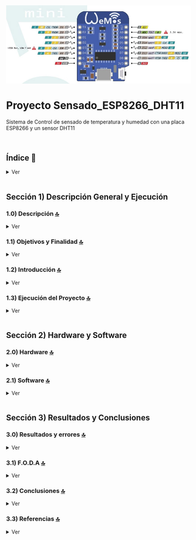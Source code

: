 ![Index app](./doc/assets/img/wemos.jpg)

# Proyecto Sensado_ESP8266_DHT11
Sistema de Control de sensado de temperatura y humedad con una placa ESP8266 y un sensor DHT11

<br>

## Índice 📜

<details>
 <summary> Ver </summary>
 
 <br>
 
### Sección 1) Descripción General y Ejecución

  - [1.0) Descripción del Proyecto.](#10-descripción-)
  - [1.1) Objetivos y Finalidad.](#11-objetivos-y-finalidad-)
  - [1.2) Introducción.](#12-introducción-)
  - [1.3) Ejecución del Proyecto.](#13-ejecución-del-proyecto-)
   

### Sección 2) Hardware y Software
  
  - [2.0) Hardware.](#20-hardware-)
  - [2.1) Software.](#21-software-)


### Sección 3) Resultados y Conclusiones

  - [3.0) Resultados y errores.](#30-resultados-y-errores-)
  - [3.1) F.O.D.A](#31-foda-)
  - [3.2) Conclusiones](#32-conclusiones-)
  - [3.3) Referencias.](#33-referencias-)

<br>

</details>



<br>

## Sección 1) Descripción General y Ejecución 


### 1.0) Descripción [🔝](#índice-) 

<details>
  <summary>Ver</summary>
 
 <br>

La motivación de este proyecto surgió en base a implementar algún sistema que nos permita tener una cómoda medición de rangos de temperatura y humedad sin tener que preocuparnos constantemente sobre el aparato del laboratorio, darles prioridad a otras tareas, agilizar tiempos y tener un mejor control sobre el mismo.
 
<br>

</details>


### 1.1) Objetivos y Finalidad [🔝](#índice-)

<details>
  <summary>Ver</summary>
 
 <br>

 El propósito de este proyecto es la inclusión tecnológica por parte del personal que se desempeña en el sector de salud, específicamente en laboratorios. Como así también aumentar el sistema de medición y control en logística.

El destinatario del proyecto será el personal que se implemente en el área de salud, puntualmente en el sector descrito previamente
La funcionalidad del proyecto es a un bajo costo de inversión, una implementación de un punto de sensado de temperatura y humedad controlado de forma automática y remota. El personal del sector podrá hacer uso de este sistema de sensado mediante una aplicación móvil, el uso de la misma es descrita en este informe.

Las metodologías para el funcionamiento del dispositivo son:
* Creación y estructuración del código del dispositivo de censado (Wemos d1 esp8266).

* Descarga y configuración de la aplicación Blynk.

* Diseño, implementación y configuración de plantilla de la app.

* Puesta a prueba del dispositivo y aplicación.


<br>

</details>



### 1.2) Introducción [🔝](#índice-)

<details>
  <summary>Ver</summary>
 
 <br>

 Mediante el surgimiento de la necesidad de tener un control en un ambiente de trabajo se planteó la posibilidad de realizar un punto de censado 
de temperatura y humedad en un ambiente no controlado de forma automática por parte del personal, incorporando la capacidad tecnológica a un bajo costo y una inversión de control y seguridad más apropiada. La problemática se presenta a nivel general en la inversión de automatismos en el sector productivo, salud, etc.
y la poca inversión de formación del personal en cuanto a tecnología concierne. Por eso con el proyecto presentado se implementa no solo un automatismo electrónico sino también la inclusión tecnológica del personal a este de forma que la interacción sea directa por el mismo.

En la etapa inicial del proyecto se realizo el conexionado del sistema electrónico a implementar y el diseño de software que este precisaba.
	En la segunda etapa del proyecto se confecciono el entorno de desarrollo (ide: arduino), mediante el cual se realizará y armara el programa principal de la placa ESP8266(núcleo lógico del proyecto), además de la confección del ide se implementaron las librerías necesarias para el funcionamiento del mismo junto con el sensor de temperatura y humedad (DHT11) y la app móvil de uso.
	La tercera etapa consistió en el desarrollo del programa que implementa el ESP8266 y el diseño de plantilla de la aplicación Blynk



<br>

</details>





### 1.3) Ejecución del Proyecto [🔝](#índice-)

<details>
  <summary>Ver</summary>
 
 
* Una vez creado un entorno de trabajo a través de algún ide, clonamos el proyecto
```git
git clone https://github.com/andresWeitzel/Sensado_ESP8266_DHT11
```
* Nos posicionamos sobre el proyecto
```git
cd 'projectName'
```
* Instalamos todas las librerías necesarias del proyecto desde el IDE de arduino
```git
#include <SPI.h>;
#include <ESP8266WiFi.h>;
#include <BlynkSimpleEsp8266.h>;
#include <SimpleTimer.h>;
#include <DHT.h>;
```
* Modificamos el auth generado desde BLYNK
```git
char auth[] = "_kc9BxuBX9RZHGFAk0TaZ59IT66TAdy1";
```
* Agregamos los valores correspondientes de nuestra red wifi
```git
char ssid[] = "xx";//nombre
char pass[] = "xx";//password
```
* Añadimos un email para comprobar el punto de control de temperatura máxima
```git
Blynk.email("xx@hotmail.com","AVISO!!", "Se supero la temperatura maxima!!.");
```
* Nos conectamos desde BLYNK con la app. Escanear qr
* App: https://play.google.com/store/apps/details?id=cc.blynk&hl=pt
* Comprobamos que se reciban correctamente los datos.
 
<br>

</details>



<br>

## Sección 2) Hardware y Software
  
### 2.0) Hardware [🔝](#índice-)

<details>
  <summary>Ver</summary>
 
 <br>

![Index app](./doc/assets/img/diagrama_conexion.png)

#### Características técnicas del Wemos d1 mini ESP8266:

* Velocidad: 80MHz/160MHz
* Flash: 4M bytes
* Tensión funcionamiento: 3.3V
* Entradas y salidas digitales: 11, todos (salvo el D0) con PWM, interrupciones, e I2C
* Entradas analógicas: 1 (Max. 3.2V)
* Conector Micro-USB.

#### Características técnicas del sensor DHT11:

* Alimentación: 3Vdc ≤ Vcc ≤ 5Vdc
* Rango de medición de temperatura: 0 a 50 °C
* Precisión de medición de temperatura: ±2.0 °C.
* Resolución Temperatura: 0.1°C
* Rango de medición de humedad: 20% a 90% RH.
* Precisión de medición de humedad: 4% RH.
* Resolución Humedad: 1% RH
* Tiempo de censado: 1 seg.

<br>

</details>





### 2.1) Software [🔝](#índice-)

<details>
  <summary>Ver</summary>
 
 <br>


#### Consideraciones Diagrama Plantilla SensadoLabo BLYNK:

<img src="./doc/assets/img/f1.jpg" style="width: 50%; height: 50%"/>

1) Cuando el ESP8266 pierda conexión nos notificara mediante una alerta a nuestro teléfono (previamente configurado tanto el número y los permisos del mismo).
2) Nos notificara a nuestra cuenta de Twitter en caso de que haya algún problema.
3) Podremos Generar los reportes diarios, semanales, mensuales a cerca de los valores obtenidos de humedad y temperatura.

<img src="./doc/assets/img/f2.jpg" style="width: 50%; height: 50%"/>

4) En caso de que nuestras alertas fallaran tenemos una interfaz de información acerca de la conexión de nuestro dispositivo IOT.
5) En caso de que nuestras alertas fallen, tendremos una interfaz de información acerca de la conexión de nuestro dispositivo IOT.


<img src="./doc/assets/img/f3.jpg" style="width: 50%; height: 50%"/>

6) Se puede observar la variación de Temperatura en el gráfico, está configurado para un máximo de 50°.


<img src="./doc/assets/img/f4.jpg" style="width: 50%; height: 50%"/>

7) Cuando se supere el umbral de temperatura establecido se producirán destellos de un led a modo de advertencia.




#### Driver
* [IDE Arduino](https://docs.arduino.cc/software/ide-v1/tutorials/Windows)
* [Driver Puerto Serial Esp](http://www.wch.cn/download/CH341SER_EXE.html)

#### Librerías
* [SPI.h](https://docs.arduino.cc/learn/communication/spi)
* [ESP8266WiFi.h](https://github.com/esp8266/Arduino)
* [BlynkSimpleEsp8266.h](https://github.com/blynkkk/blynk-library)
* [SimpleTimer.h](https://github.com/jfturcot/SimpleTimer)
* [DHT.h](https://github.com/adafruit/DHT-sensor-library)

#### Funciones Externas
* Serial.begin()
* Blynk.begin()
* dht.readHumidity()
* dht.readTemperature()
* Blynk.virtualWrite()
* timer.setInterval()
* Blynk.run()
* timer.run()


#### Otros
- https://www.arduino.cc/
- https://blynk.io/
- https://fritzing.org/download/


<br>

</details>

<br>

## Sección 3) Resultados y Conclusiones



### 3.0) Resultados y errores [🔝](#índice-)

<details>
  <summary>Ver</summary>
 
 <br>

Se reemplazo el dispositivo principal (Arduino uno), por un ESP8266 WEmos d1, ya que este tiene la capacidad de un reducido costo
en relación al primero y la comunicación directa a internet mediante una placa wifi(sin módulos externos), por ende se creó un programa para el ESP8266 utilizando el ide Arduino y las configuraciones que este precise(path, librerias, funciones,etc).Se implementaron librerias adicionales para la comunicación de la aplicación BLYNK mediante funciones de la mismas(detalle en apartado), se cambió la configuración del dispotivivo vía hardware y software, ya que al principio se utilizó un sensor de temperatura dht22 y otro tipo sonda, puesta a prueba correcta de la misma.


<br>

</details>



### 3.1) F.O.D.A [🔝](#índice-)

<details>
  <summary>Ver</summary>
 
 <br>


| Fortalezas | Oportunidades | Debilidades | Amenazas |
| ------------- | ------------- | ------------- | ------------- |
| Fácil implementación y uso |  Bajo Costo y Proyecto Open Source | Conocimiento en Programación y Electrónica |  Inconvenientes en el uso de drivers y librerías para el ESP8266 |

<br>

</details>



### 3.2) Conclusiones [🔝](#índice-)

<details>
  <summary>Ver</summary>
 
 <br>


El proyecto incentivo a la aproximación del uso de sistemas IOT (internet de las cosas) para automatizar tareas, no solo en el área propiamente a implementar sino en cualquier área. La electrónica y la informática evoluciona a pasos cada vez mas grandes, y desaprovechar esta situación nos lleva a gastos que pueden ser innecesarios o distribuciones de roles que son redundantes en ciertos aspectos. Este proyecto con un simple sensor de temperatura, una placa de control gestionada por un programa y conexión wifi, nos permite la comodidad de la gestión de dos magnitudes (humedad y temperatura) de forma remota sin la necesidad de que el personal este recorriendo la maquinaria implementada en el sector.

<br>

</details>


### 3.3) Referencias [🔝](#índice-)

<details>
  <summary>Ver</summary>
 
 <br>

* [Provecto](https://github.com/andresWeitzel/Sensado_ESP8266_DHT11/tree/master/DHT11_sensor_nodemcu)
* [Wemos d1 esp8266](https://www.aprendiendoarduino.com/tag/wemos-d1-mini/)
* [CH34 ESP8266 driver](http://www.wch.cn/download/CH341SER_EXE.html)
* [Drivers ESP8266 driver](https://wiki.wemos.cc/downloads)



<br>

</details>


